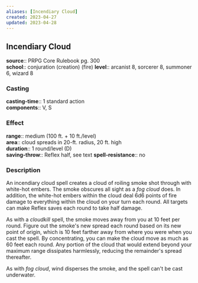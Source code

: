 ```yaml
---
aliases: [Incendiary Cloud]
created: 2023-04-27
updated: 2023-04-28
---
```


## Incendiary Cloud

**source**:: PRPG Core Rulebook pg. 300  
**school**:: conjuration (creation) (fire)
**level**:: arcanist 8, sorcerer 8, summoner 6, wizard 8

### Casting

**casting-time**:: 1 standard action  
**components**:: V, S

### Effect

**range**:: medium (100 ft. + 10 ft./level)  
**area**:: cloud spreads in 20-ft. radius, 20 ft. high  
**duration**:: 1 round/level (D)  
**saving-throw**:: Reflex half, see text
**spell-resistance**:: no

### Description

An incendiary cloud spell creates a cloud of roiling smoke shot through with white-hot embers. The smoke obscures all sight as a *fog cloud* does. In addition, the white-hot embers within the cloud deal 6d6 points of fire damage to everything within the cloud on your turn each round. All targets can make Reflex saves each round to take half damage.  
  
As with a *cloudkill* spell, the smoke moves away from you at 10 feet per round. Figure out the smoke's new spread each round based on its new point of origin, which is 10 feet farther away from where you were when you cast the spell. By concentrating, you can make the cloud move as much as 60 feet each round. Any portion of the cloud that would extend beyond your maximum range dissipates harmlessly, reducing the remainder's spread thereafter.  
  
As with *fog cloud*, wind disperses the smoke, and the spell can't be cast underwater.
